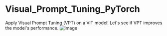# Visual_Prompt_Tuning_PyTorch
Apply Visual Prompt Tuning (VPT) on a ViT model! Let's see if VPT improves the model's performance.
![image](https://github.com/parkie0517/Visual_Prompt_Tuning_PyTorch/assets/80407632/53c6a0b1-911f-441c-a618-8a2cdf72a55f)
